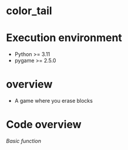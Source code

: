 # color_tail
# __Execution environment__
- Python >= 3.11
- pygame >= 2.5.0

# __overview__
- A game where you erase blocks

# __Code overview__

_Basic function_
